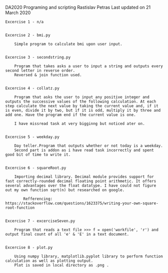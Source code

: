 DA2020 Programing and scripting
Rastislav Petras
Last updated on  21 March 2020


    Excercise 1 - n/a


    Excercise 2 - bmi.py

        Simple program to calculate bmi upon user input.


    Excercise 3 - secondstring.py

        Program that takes asks a user to input a string and outputs every second letter in reverse order.
        Reversed & join function used.


    Excercise 4 - collatz.py

        Program that asks the user to input any positive integer and outputs the successive values of the following calculation. At each step calculate the next value by taking the current value and, if it is even, divide it by two, but if it is odd, multiply it by three and add one. Have the program end if the current value is one. 

        I have missread task at very bigginng but noticed ater on.


    Excercise 5 - weekday.py

        Day teller.Program that outputs whether or not today is a weekday.
        Second part is addon as i have read task incorrectly and spent good bit of time to write it.


    Excercise 6 - squareRoot.py

        Importing decimal library. Decimal module provides support for fast correctly-rounded decimal floating point arithmetic. It offers several advantages over the float datatype. I have could not figure out my own function sqrt(n) but researched on google.

            Refferencing: https://stackoverflow.com/questions/1623375/writing-your-own-square-root-function


    Excercise 7 - excerciseSeven.py

        Program that reads a text file >>> f = open('workfile', 'r') and output final count of all 'e' & 'E' in a text document. 


    Excercise 8 - plot.py

        Using numpy library, matplotlib.pyplot library to perform function calculation as well as plotting output.
        Plot is saved in local directory as .png .
